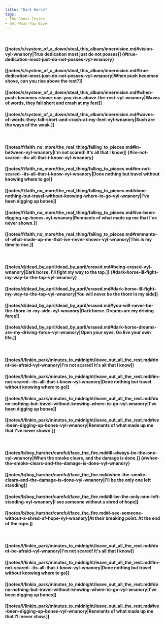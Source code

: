 ```yaml
---
title: "Dark Horse"
tags:
- The Ghost Inside
- Get What You Give
---
```

&nbsp;
#### [[notes/s/system_of_a_down/steal_this_album/innervision.md#vision-vyl-wnanory|True dedication most just do not posses]] {#true-dedication-most-just-do-not-posses-vyl-wnanory}
#### [[notes/s/system_of_a_down/steal_this_album/innervision.md#true-dedication-most-just-do-not-posses-vyl-wnanory|When push becomes shove, can you rise above the rest?]]
#### [[notes/s/system_of_a_down/steal_this_album/innervision.md#when-push-becomes-shove-can-you-rise-above-the-rest-vyl-wnanory|Waves of words, they fall short and crash at my feet]]
#### [[notes/s/system_of_a_down/steal_this_album/innervision.md#waves-of-words-they-fall-short-and-crash-at-my-feet-vyl-wnanory|Such are the ways of the weak.]]
&nbsp;
#### [[notes/f/faith_no_more/the_real_thing/falling_to_pieces.md#in-between-vyl-wnanory|I'm not scared!  It's all that I know]] {#im-not-scared--its-all-that-i-know-vyl-wnanory}
#### [[notes/f/faith_no_more/the_real_thing/falling_to_pieces.md#im-not-scared--its-all-that-i-know-vyl-wnanory|Done nothing but travel without knowing where to go]]
#### [[notes/f/faith_no_more/the_real_thing/falling_to_pieces.md#done-nothing-but-travel-without-knowing-where-to-go-vyl-wnanory|I've been digging up bones]]
#### [[notes/f/faith_no_more/the_real_thing/falling_to_pieces.md#ive-been-digging-up-bones-vyl-wnanory|Remnants of what made up me that I've never shown.]]
#### [[notes/f/faith_no_more/the_real_thing/falling_to_pieces.md#remnants-of-what-made-up-me-that-ive-never-shown-vyl-wnanory|This is my time to rise.]]
&nbsp;
#### [[notes/d/dead_by_april/dead_by_april/erased.md#being-erased-vyl-wnanory|Dark horse. I'll fight my way to the top.]] {#dark-horse-ill-fight-my-way-to-the-top-vyl-wnanory}
#### [[notes/d/dead_by_april/dead_by_april/erased.md#dark-horse-ill-fight-my-way-to-the-top-vyl-wnanory|You will never be the thorn in my side]]
#### [[notes/d/dead_by_april/dead_by_april/erased.md#you-will-never-be-the-thorn-in-my-side-vyl-wnanory|Dark horse. Dreams are my driving force]]
#### [[notes/d/dead_by_april/dead_by_april/erased.md#dark-horse-dreams-are-my-driving-force-vyl-wnanory|Open your eyes. Go live your own life.]]
&nbsp;
#### [[notes/l/linkin_park/minutes_to_midnight/leave_out_all_the_rest.md#dont-be-afraid-vyl-wnanory|I'm not scared!  It's all that I know]]
#### [[notes/l/linkin_park/minutes_to_midnight/leave_out_all_the_rest.md#im-not-scared--its-all-that-i-know-vyl-wnanory|Done nothing but travel without knowing where to go]]
#### [[notes/l/linkin_park/minutes_to_midnight/leave_out_all_the_rest.md#done-nothing-but-travel-without-knowing-where-to-go-vyl-wnanory|I've been digging up bones]]
#### [[notes/l/linkin_park/minutes_to_midnight/leave_out_all_the_rest.md#ive-been-digging-up-bones-vyl-wnanory|Remnants of what made up me that I've never shown.]]
&nbsp;
#### [[notes/b/boy_harsher/careful/face_the_fire.md#ill-always-be-the-one-vyl-wnanory|When the smoke clears, and the damage is done.]] {#when-the-smoke-clears-and-the-damage-is-done-vyl-wnanory}
#### [[notes/b/boy_harsher/careful/face_the_fire.md#when-the-smoke-clears-and-the-damage-is-done-vyl-wnanory|I'll be the only one left standing]]
#### [[notes/b/boy_harsher/careful/face_the_fire.md#ill-be-the-only-one-left-standing-vyl-wnanory|I see someone without a shred of hope]]
#### [[notes/b/boy_harsher/careful/face_the_fire.md#i-see-someone-without-a-shred-of-hope-vyl-wnanory|At their breaking point. At the end of the rope.]]
&nbsp;
#### [[notes/l/linkin_park/minutes_to_midnight/leave_out_all_the_rest.md#dont-be-afraid-vyl-wnanory|I'm not scared!  It's all that I know]]
#### [[notes/l/linkin_park/minutes_to_midnight/leave_out_all_the_rest.md#im-not-scared--its-all-that-i-know-vyl-wnanory|Done nothing but travel without knowing where to go]]
#### [[notes/l/linkin_park/minutes_to_midnight/leave_out_all_the_rest.md#done-nothing-but-travel-without-knowing-where-to-go-vyl-wnanory|I've been digging up bones]]
#### [[notes/l/linkin_park/minutes_to_midnight/leave_out_all_the_rest.md#ive-been-digging-up-bones-vyl-wnanory|Remnants of what made up me that I'll never show.]]
